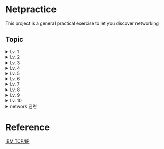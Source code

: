 # Netpractice

This project is a general practical exercise to let you discover networking

## Topic


<details>
<summary> Lv. 1 </summary>
</details>
<details>
<summary> Lv. 2 </summary>
</details>
<details>
<summary> Lv. 3 </summary>
</details>
<details>
<summary> Lv. 4 </summary>
</details>
<details>
<summary> Lv. 5 </summary>
</details>
<details>
<summary> Lv. 6 </summary>
</details>
<details>
<summary> Lv. 7 </summary>
</details>
<details>
<summary> Lv. 8 </summary>
기본적으로 각 대역폭당 독립적인 ip 영역을 가지고 있으면 됨.
하지만 인터넷과 통신하므로, private ip를 갖고 있으면 요청을 보낼 순 있지만 받을 순 없음.
따라서 범위를 잘 지정해서 넣어야함.
</details>
<details>
<summary> Lv. 9 </summary>
</details>
<details>
<summary> Lv. 10 </summary>
</details>


<details>
<summary> network 관련  </summary>

`traceroute` 명령어로 라우팅 되는 과정 볼 수 있음 (8.8.8.8 = google)
![img](asset/img.png)

`nslookup` 명령어로 특정 도메인의 ip or 그 반대를 알 수 있음

`net-server` 서버를 열어줌...?

`nettop` 소켓과 라우터들의 리스트를 보여줌

`netbios` 넷 바이오스...?

`networksetup` 컴퓨터에 연결된 네트워크 정보들

`netstat` network status

`netstat -rn` route table

`netstat -an` 포트 확인

`lsof -i -n` 인터넷과 네트워크 파일들의 listening 상태확인
`lsof -i TCP ` TCP 상태 확인

`nc [HOST] [PORT] ` TCP 연결, UDP 패킷 전송 등등 TCP UDP 관련 많은걸 하게 해줌. 

`wireshark` 라는 프로그램을 이용하여 패킷 캡쳐 가능. 패킷들의 구조를 알 수 있고, TCP 같은 프로토콜이 어떤식으로 진행되는지 파악하기 쉬움.

</details>

# Reference

[IBM TCP/IP](https://www.ibm.com/docs/ko/aix/7.1?topic=management-transmission-control-protocolinternet-protocol)
